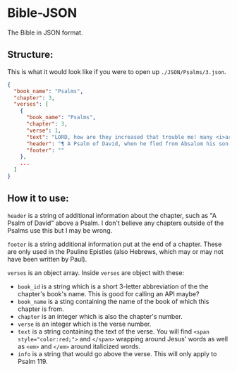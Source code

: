 # Bible-JSON
The Bible in JSON format.

## Structure:
This is what it would look like if you were to open up `./JSON/Psalms/3.json`.
```json
{
  "book_name": "Psalms",
  "chapter": 3,
  "verses": [
    {
      "book_name": "Psalms",
      "chapter": 3,
      "verse": 1,
      "text": "LORD, how are they increased that trouble me! many <i>are</i> they that rise up against me.",
      "header": "¶ A Psalm of David, when he fled from Absalom his son.",
      "footer": ""
    },
    ...
  ]
}
```
## How it to use:
`header` is a string of additional information about the chapter, such as "A Psalm of David" above a Psalm. I don't believe any chapters outside of the Psalms use this but I may be wrong.

`footer` is a string additional information put at the end of a chapter. These are only used in the Pauline Epistles (also Hebrews, which may or may not have been written by Paul).

`verses` is an object array. Inside `verses` are object with these:

- `book_id` is a string which is a short 3-letter abbreviation of the the chapter's book's name. This is good for calling an API maybe?
- `book_name` is a sting containing the name of the book of which this chapter is from.
- `chapter` is an integer which is also the chapter's number.
- `verse` is an integer which is the verse number.
- `text` is a string containing the text of the verse. You will find `<span style="color:red;">` and `</span>` wrapping around Jesus' words as well as `<em>` and `</em>` around italicized words.
- `info` is a string that would go above the verse. This will only apply to Psalm 119.
